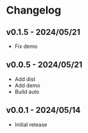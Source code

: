 # Changelog

## v0.1.5 - 2024/05/21

- Fix demo

## v0.0.5 - 2024/05/21

- Add dist
- Add demo
- Build auto

## v0.0.1 - 2024/05/14

- Initial release
